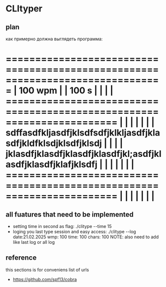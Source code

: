# CLItyper

## plan

как примерно должна выглядеть программа:

===============================================================================
| 100 wpm                                                                     |
| 100 s                                                                       |
|                                                                             |
|   =======================================================================   |
|   |                                                                     |   |
|   |   sdffasdfkljasdfjklsdfsdfjklkljasdfjklasdfjkldfklsdjklsdfjklsdj    |   |
|   |   jklasdfjklasdfjklasdfjklasdfjkl;asdfjklasdfjklasdfjklafjklsdfj    |   |
|   |                                                                     |   |
|   =======================================================================   |
|                                                                             |
|                                                                             |
|                                                                             |
===============================================================================

## all fuatures that need to be implemented

- setting time in second as flag:
./clitype --time 15
- loging you last type session and easy access:
./clitype --log
date:21.02.2025
wmp: 100
time: 100
chars: 100
NOTE: also need to add like last log or all log

## reference

this sections is for conveniens list of urls

- <https://github.com/spf13/cobra>
